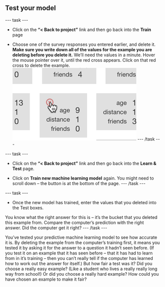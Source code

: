 ## Test your model

--- task ---
+ Click on the **“< Back to project”** link and then go back into the **Train** page

+ Choose one of the survey responses you entered earlier, and delete it. 
**Make sure you write down all of the values for the example you are deleting before you delete it.**
We’ll need the values in a minute. Hover the mouse pointer over it, until the red cross appears. Click on that red cross to delete the example.
![Deleting and entry from your data](images/delete-entry.png)
--- /task ---

--- task ---
+ Click on the **“< Back to project”** link and then go back into the **Learn & Test** page.

+ Click on **Train new machine learning model** again. You might need to scroll down – the button is at the bottom of the page.
--- /task ---

--- task ---
+ Once the new model has trained, enter the values that you deleted into the Test boxes.

You know what the right answer for this is – it’s the bucket that you deleted this example from. Compare the computer’s prediction with the right answer. Did the computer get it right? 
--- /task ---

You’ve tested your predictive machine learning model to see how accurate it is.
By deleting the example from the computer’s training first, it means you tested it by asking it for the answer to a question it hadn’t seen before.
(If you test it on an example that it has seen before – that it has had to learn from in it’s training – then you can’t really tell if the computer has learned how to work out the answer for itself.)
But how fair a test was it?
Did you choose a really easy example? (Like a student who lives a really really long way from school!) Or did you choose a really hard example?
How could you have chosen an example to make it fair?